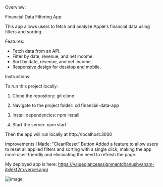 Overview:

Financial Data Filtering App

This app allows users to fetch and analyze Apple's financial data using filters and sorting.

Features:

- Fetch data from an API.
- Filter by date, revenue, and net income.
- Sort by date, revenue, and net income.
- Responsive design for desktop and mobile.

Instructions:

To run this project locally:

1. Clone the repository:
	git clone <repository-url>
   
2. Navigate to the project folder:
	cd financial-data-app

3. Install dependencies:
	npm install
	
4. Start the server:
	npm start

Then the app will run locally at http://localhost:3000

Improvements I Made: "Clear/Reset" Button
Added a feature to allow users to reset all applied filters and sorting with a single click, making the app more user-friendly and eliminating the need to refresh the page.

My deployed app is here:
https://valueglanceassignmentdhanushvanam-jbilekf2m.vercel.app/

![image](https://github.com/user-attachments/assets/c7695574-b488-4104-a56b-a35d116e697b)
